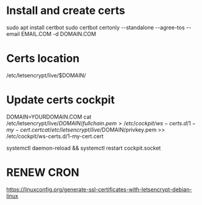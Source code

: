 # Install and create certs
sudo apt install certbot
sudo certbot certonly --standalone --agree-tos --email EMAIL.COM -d DOMAIN.COM

# Certs location
/etc/letsencrypt/live/$DOMAIN/


# Update certs cockpit
DOMAIN=YOURDOMAIN.COM
cat /etc/letsencrypt/live/$DOMAIN/fullchain.pem > /etc/cockpit/ws-certs.d/1-my-cert.cert
cat /etc/letsencrypt/live/$DOMAIN/privkey.pem >> /etc/cockpit/ws-certs.d/1-my-cert.cert

systemctl daemon-reload && systemctl restart cockpit.socket

# RENEW CRON

https://linuxconfig.org/generate-ssl-certificates-with-letsencrypt-debian-linux
